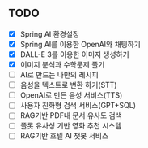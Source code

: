 ## TODO
- [x] Spring AI 환경설정
- [x] Spring AI를 이용한 OpenAI와 채팅하기
- [x] DALL-E 3를 이용한 이미지 생성하기
- [x] 이미지 분석과 수학문제 풀기
- [ ] AI로 만드는 나만의 레시피
- [ ] 음성을 텍스트로 변환 하기(STT)
- [ ] OpenAI로 만든 음성 서비스(TTS)
- [ ] 사용자 친화형 검색 서비스(GPT+SQL)
- [ ] RAG기반 PDF내 문서 유사도 검색
- [ ] 플롯 유사성 기반 영화 추천 시스템
- [ ] RAG기반 호텔 AI 챗봇 서비스